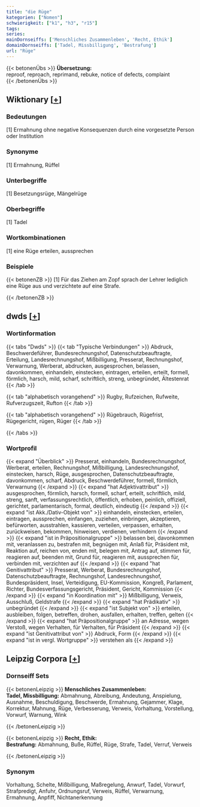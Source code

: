 ```yaml
---
title: "die Rüge"
kategorien: ["Nomen"]
schwierigkeit: ["k1", "h3", "r15"]
tags:
series:
mainDornseiffs: ['Menschliches Zusammenleben', 'Recht, Ethik']
domainDornseiffs: ['Tadel, Missbilligung', 'Bestrafung']
url: "Rüge"
---
```


{{< betonenÜbs >}}
**Übersetzung:**  
reproof, reproach, reprimand, rebuke, notice of defects, complaint  
{{< /betonenÜbs >}}

## Wiktionary [[+](https://de.wiktionary.org/wiki/Rüge)]

### Bedeutungen
[1] Ermahnung ohne negative Konsequenzen durch eine vorgesetzte Person oder Institution  

### Synonyme
[1] Ermahnung, Rüffel  

### Unterbegriffe
[1] Besetzungsrüge, Mängelrüge  

### Oberbegriffe
[1] Tadel  

### Wortkombinationen
[1] eine Rüge erteilen, aussprechen  

### Beispiele
{{< betonenZB >}}
[1] Für das Ziehen am Zopf sprach der Lehrer lediglich eine Rüge aus und verzichtete auf eine Strafe.  

{{< /betonenZB >}}


## dwds [[+](https://www.dwds.de/wb/Rüge)]

### Wortinformation
{{< tabs "Dwds" >}}
{{< tab "Typische Verbindungen" >}}
Abdruck, Beschwerdeführer, Bundesrechnungshof, Datenschutzbeauftragte, Erteilung, Landesrechnungshof, Mißbilligung, Presserat, Rechnungshof, Verwarnung, Werberat, abdrucken, ausgesprochen, belassen, davonkommen, einhandeln, einstecken, eintragen, erteilen, erteilt, formell, förmlich, harsch, mild, scharf, schriftlich, streng, unbegründet, Ältestenrat
{{< /tab >}}

{{< tab "alphabetisch vorangehend" >}}
Rugby, Rufzeichen, Rufweite, Rufverzugszeit, Rufton
{{< /tab >}}

{{< tab "alphabetisch vorangehend" >}}
Rügebrauch, Rügefrist, Rügegericht, rügen, Rüger
{{< /tab >}}

{{< /tabs >}}

### Wortprofil
{{< expand "Überblick" >}} Presserat, einhandeln, Bundesrechnungshof, Werberat, erteilen, Rechnungshof, Mißbilligung, Landesrechnungshof, einstecken, harsch, Rüge, ausgesprochen, Datenschutzbeauftragte, davonkommen, scharf, Abdruck, Beschwerdeführer, formell, förmlich, Verwarnung {{< /expand >}}
{{< expand "hat Adjektivattribut" >}} ausgesprochen, förmlich, harsch, formell, scharf, erteilt, schriftlich, mild, streng, sanft, verfassungsrechtlich, öffentlich, erhoben, peinlich, offiziell, gerichtet, parlamentarisch, formal, deutlich, eindeutig {{< /expand >}}
{{< expand "ist Akk./Dativ-Objekt von" >}} einhandeln, einstecken, erteilen, eintragen, aussprechen, einfangen, zuziehen, einbringen, akzeptieren, befürworten, ausstrahlen, kassieren, verteilen, verpassen, erhalten, zurückweisen, bekommen, hinweisen, verdienen, verhindern {{< /expand >}}
{{< expand "ist in Präpositionalgruppe" >}} belassen bei, davonkommen mit, veranlassen zu, bestrafen mit, begnügen mit, Anlaß für, Präsident mit, Reaktion auf, reichen von, enden mit, belegen mit, Antrag auf, stimmen für, reagieren auf, beenden mit, Grund für, reagieren mit, aussprechen für, verbinden mit, verzichten auf {{< /expand >}}
{{< expand "hat Genitivattribut" >}} Presserat, Werberat, Bundesrechnungshof, Datenschutzbeauftragte, Rechnungshof, Landesrechnungshof, Bundespräsident, Insel, Verteidigung, EU-Kommission, Kongreß, Parlament, Richter, Bundesverfassungsgericht, Präsident, Gericht, Kommission {{< /expand >}}
{{< expand "in Koordination mit" >}} Mißbilligung, Verweis, Ausschluß, Geldstrafe {{< /expand >}}
{{< expand "hat Prädikativ" >}} unbegründet {{< /expand >}}
{{< expand "ist Subjekt von" >}} erteilen, ausbleiben, folgen, betreffen, drohen, ausfallen, erhalten, treffen, gelten {{< /expand >}}
{{< expand "hat Präpositionalgruppe" >}} an Adresse, wegen Verstoß, wegen Verhalten, für Verhalten, für Präsident {{< /expand >}}
{{< expand "ist Genitivattribut von" >}} Abdruck, Form {{< /expand >}}
{{< expand "ist in vergl. Wortgruppe" >}} verstehen als {{< /expand >}}

## Leipzig Corpora [[+](https://corpora.uni-leipzig.de/en/res?word=Rüge&corpusId=deu_newscrawl-public_2018)]

### Dornseiff Sets
{{< betonenLeipzig >}}
**Menschliches Zusammenleben:**  
**Tadel, Missbilligung:** Abmahnung, Abreibung, Andeutung, Anspielung, Ausnahme, Beschuldigung, Beschwerde, Ermahnung, Gejammer, Klage, Korrektur, Mahnung, Rüge, Verbesserung, Verweis, Vorhaltung, Vorstellung, Vorwurf, Warnung, Wink  

{{< /betonenLeipzig >}}


{{< betonenLeipzig >}}
**Recht, Ethik:**  
**Bestrafung:** Abmahnung, Buße, Rüffel, Rüge, Strafe, Tadel, Verruf, Verweis  

{{< /betonenLeipzig >}}

### Synonym
Vorhaltung, Schelte, Mißbilligung, Maßregelung, Anwurf, Tadel, Vorwurf, Strafpredigt, Anfuhr, Ordnungsruf, Verweis, Rüffel, Verwarnung, Ermahnung, Anpfiff, Nichtanerkennung

